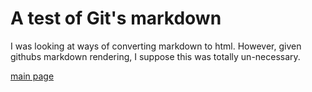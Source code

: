 # A test of Git's markdown
I was looking at ways of converting markdown to html.
However, given githubs markdown rendering, I suppose this was totally un-necessary.

[main page](https://mpgriff.github.io/)
